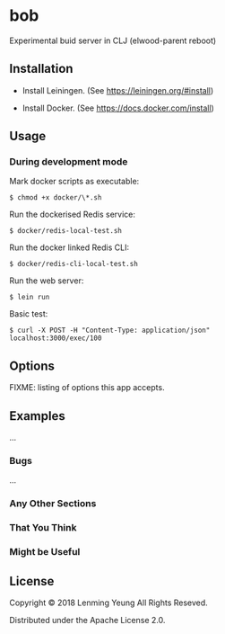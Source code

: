 # bob

Experimental buid server in CLJ (elwood-parent reboot) 

## Installation

* Install Leiningen. (See https://leiningen.org/#install)

* Install Docker. (See https://docs.docker.com/install)

## Usage

### During development mode

Mark docker scripts as executable:

    $ chmod +x docker/\*.sh

Run the dockerised Redis service:

    $ docker/redis-local-test.sh

Run the docker linked Redis CLI:

    $ docker/redis-cli-local-test.sh

Run the web server:

    $ lein run

Basic test:

    $ curl -X POST -H "Content-Type: application/json" localhost:3000/exec/100
    
## Options

FIXME: listing of options this app accepts.

## Examples

...

### Bugs

...

### Any Other Sections
### That You Think
### Might be Useful

## License

Copyright © 2018 Lenming Yeung All Rights Reseved.

Distributed under the Apache License 2.0.
